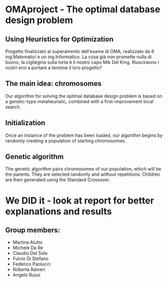 # OMAproject - The optimal database design problem
## Using Heuristics for Optimization

Progetto finalizzato al superamento dell'esame di OMA, realizzato da 6 ing.Matematici e un ing.Informatico.
La cosa già non promette nulla di buono, la cigliegina sulla torta è il nostro capo Mik Del King.
Riusciranno i nostri eroi a portare a termine il loro progetto?

## The main idea: chromosomes
Our algorithm for solving the optimal database design problem is based on a genetic-type metaheuristic, combined with a first-improvement local search.

## Initialization
Once an instance of the problem has been loaded, our algorithm begins by randomly creating a population of starting chromosomes.

## Genetic algorithm
The genetic algorithm pairs chromosomes of our population, which will be the parents. They are selected randomly and without repetitions. Children are then generated using the Standard Crossover.

# We DID it - look at report for better explanations and results

## Group members:
* Martina Alutto
* Michele Da Re
* Claudio Del Sole
* Fulvio Di Stefano
* Federico Paolucci
* Roberta Raineri
* Angelo Russi
